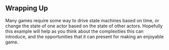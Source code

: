 ## Wrapping Up

Many games require some way to drive state machines based on time, or change the
state of one actor based on the state of other actors.  Hopefully this example
will help as you think about the complexities this can introduce, and the
opportunities that it can present for making an enjoyable game.

